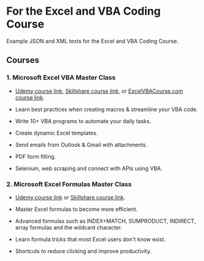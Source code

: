 # For the Excel and VBA Coding Course

Example JSON and XML texts for the Excel and VBA Coding Course.

## **Courses**

### **1. Microsoft Excel VBA Master Class**

* [Udemy course link](https://www.udemy.com/course/excel-vba-from-beginner-to-hero-real-world-business-examples/?referralCode=61E43563490B07A7FA40), [Skillshare course link](https://www.skillshare.com/site/join?teacherRef=907116192&sku=744128220), or [ExcelVBACourse.com course link](https://excelandvbacourse.com/courses/excel-and-vba-course/).

* Learn best practices when creating macros & streamline your VBA code.

* Write 10+ VBA programs to automate your daily tasks.

* Create dynamic Excel templates.

* Send emails from Outlook & Gmail with attachments.

* PDF form filling.

* Selenium, web scraping and connect with APIs using VBA.

### **2. Microsoft Excel Formulas Master Class**

* [Udemy course link](https://www.udemy.com/course/advanced-excel-formulas-shortcuts-and-excel-efficiency-tips/?referralCode=C488D4762ED444C7FF09) or [Skillshare course link](https://www.skillshare.com/site/join?teacherRef=907116192&sku=668281701).

* Master Excel formulas to become more efficient.

* Advanced formulas such as INDEX+MATCH, SUMPRODUCT, INDIRECT, array formulas and the wildcard character.

* Learn formula tricks that most Excel users don't know exist.

* Shortcuts to reduce clicking and improve productivity.
